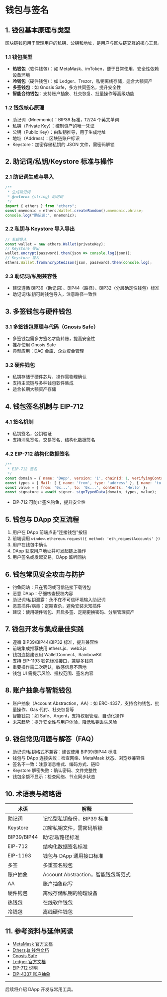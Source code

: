 <!-- /**
 * 钱包与签名极致细化
 * @description 详细介绍区块链钱包原理、类型、助记词/私钥/Keystore标准、签名机制、DApp交互、硬件钱包、多签钱包、EIP-712、账户抽象、常见攻击与防护、开发与集成最佳实践、术语表等，配合代码示例。
 * @author 前端小胖
 */ -->

# 钱包与签名

## 1. 钱包基本原理与类型
区块链钱包用于管理用户的私钥、公钥和地址，是用户与区块链交互的核心工具。

### 1.1 钱包类型
- **热钱包**（软件钱包）：如 MetaMask、imToken，便于日常使用，安全性依赖设备环境
- **冷钱包**（硬件钱包）：如 Ledger、Trezor，私钥离线存储，适合大额资产
- **多签钱包**：如 Gnosis Safe，多方共同签名，提升安全性
- **智能合约钱包**：支持账户抽象、社交恢复、批量操作等高级功能

### 1.2 钱包核心原理
- 助记词（Mnemonic）：BIP39 标准，12/24 个英文单词
- 私钥（Private Key）：控制资产的唯一凭证
- 公钥（Public Key）：由私钥推导，用于生成地址
- 地址（Address）：区块链账户标识
- Keystore：加密存储私钥的 JSON 文件，需密码解锁

## 2. 助记词/私钥/Keystore 标准与操作
### 2.1 助记词生成与导入
```js
/**
 * 生成助记词
 * @returns {string} 助记词
 */
import { ethers } from "ethers";
const mnemonic = ethers.Wallet.createRandom().mnemonic.phrase;
console.log("助记词:", mnemonic);
```

### 2.2 私钥与 Keystore 导入导出
```js
// 私钥导入
const wallet = new ethers.Wallet(privateKey);
// Keystore 导出
wallet.encrypt(password).then(json => console.log(json));
// Keystore 导入
ethers.Wallet.fromEncryptedJson(json, password).then(console.log);
```

### 2.3 助记词/私钥兼容性
- 建议遵循 BIP39（助记词）、BIP44（路径）、BIP32（分层确定性钱包）标准
- 助记词/私钥可跨钱包导入，注意路径一致性

## 3. 多签钱包与硬件钱包
### 3.1 多签钱包原理与代码（Gnosis Safe）
- 多签钱包需多方签名才能转账，提高安全性
- 推荐使用 Gnosis Safe
- 典型应用：DAO 金库、企业资金管理

### 3.2 硬件钱包
- 私钥存储于硬件芯片，操作需物理确认
- 支持主流链与多种钱包软件集成
- 适合长期大额资产存储

## 4. 钱包签名机制与 EIP-712
### 4.1 签名机制
- 私钥签名，公钥验证
- 支持消息签名、交易签名、结构化数据签名

### 4.2 EIP-712 结构化数据签名
```js
/**
 * EIP-712 签名
 */
const domain = { name: 'DApp', version: '1', chainId: 1, verifyingContract: '0x...' };
const types = { Mail: [ { name: 'from', type: 'address' }, { name: 'to', type: 'address' }, { name: 'contents', type: 'string' } ] };
const value = { from: '0x...', to: '0x...', contents: 'Hello' };
const signature = await signer._signTypedData(domain, types, value);
```
- EIP-712 可防止签名钓鱼，提升安全性

## 5. 钱包与 DApp 交互流程
1. 用户在 DApp 前端点击"连接钱包"按钮
2. 前端调用 `window.ethereum.request({ method: 'eth_requestAccounts' })`
3. 用户在钱包中确认
4. DApp 获取用户地址并可发起链上操作
5. 用户签名或发起交易，DApp 监听回执

## 6. 钱包常见安全攻击与防护
- 钓鱼网站：只在官网或可信链接下载钱包
- 恶意 DApp：仔细核查授权内容
- 助记词/私钥泄露：永不在不可信环境输入助记词
- 恶意插件/病毒：定期查杀，避免安装未知插件
- 建议：使用硬件钱包、开启多签、定期更换密码、分层管理资产

## 7. 钱包开发与集成最佳实践
- 遵循 BIP39/BIP44/BIP32 标准，提升兼容性
- 前端集成推荐使用 ethers.js、web3.js
- 钱包连接建议用 WalletConnect、RainbowKit
- 支持 EIP-1193 钱包标准接口，兼容多钱包
- 重要操作需二次确认，敏感信息不落地
- 钱包 UI 需提示风险、授权范围、签名内容

## 8. 账户抽象与智能钱包
- 账户抽象（Account Abstraction，AA）：如 ERC-4337，支持合约钱包、批量操作、Gas 代付、社交恢复等
- 智能钱包：如 Safe、Argent，支持权限管理、自动化操作
- 未来趋势：提升安全性与用户体验，降低私钥丢失风险

## 9. 钱包常见问题与解答（FAQ）
- 助记词/私钥格式不兼容：建议使用 BIP39/BIP44 标准
- 钱包与 DApp 连接失败：检查网络、MetaMask 状态、浏览器兼容性
- 签名不一致：注意消息格式、编码方式、链ID
- Keystore 解密失败：确认密码、文件完整性
- 钱包余额不显示：检查网络、节点同步状态

## 10. 术语表与缩略语
| 术语 | 解释 |
|------|------|
| 助记词 | 记忆型私钥备份，BIP39 标准 |
| Keystore | 加密私钥文件，需密码解锁 |
| BIP39/BIP44 | 助记词/路径标准 |
| EIP-712 | 结构化数据签名标准 |
| EIP-1193 | 钱包与 DApp 通用接口标准 |
| 多签 | 多重签名钱包 |
| 账户抽象 | Account Abstraction，智能钱包新范式 |
| AA | 账户抽象缩写 |
| 硬件钱包 | 离线存储私钥的物理设备 |
| 热钱包 | 在线软件钱包 |
| 冷钱包 | 离线硬件钱包 |

## 11. 参考资料与延伸阅读
- [MetaMask 官方文档](https://docs.metamask.io/)
- [Ethers.js 钱包文档](https://docs.ethers.org/v5/api/signer/)
- [Gnosis Safe](https://safe.global/)
- [Ledger 官方文档](https://www.ledger.com/academy)
- [EIP-712 说明](https://eips.ethereum.org/EIPS/eip-712)
- [EIP-4337 账户抽象](https://eips.ethereum.org/EIPS/eip-4337)

---

后续将介绍 DApp 开发与常用工具。 